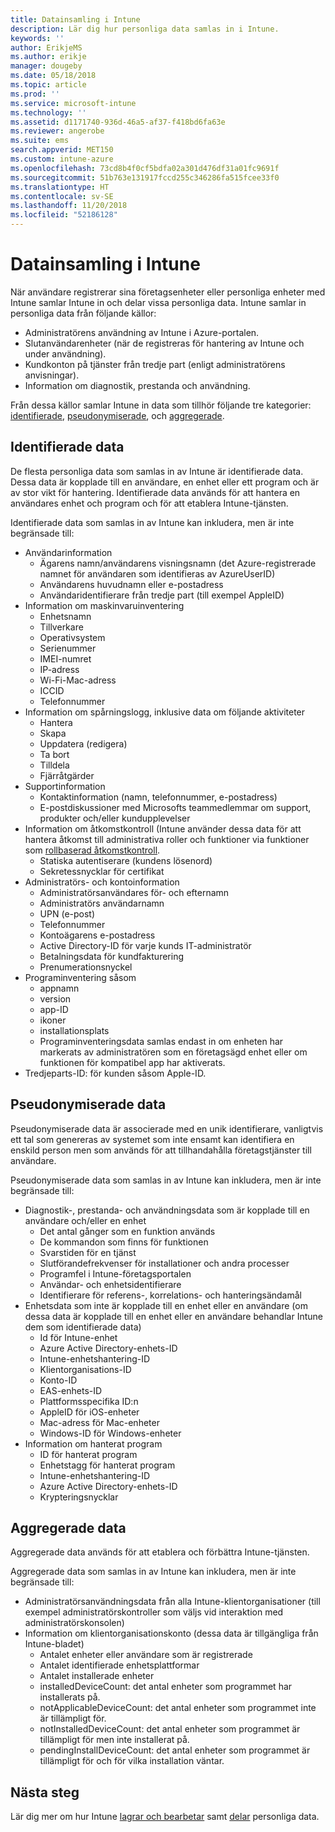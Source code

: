 ```yaml
---
title: Datainsamling i Intune
description: Lär dig hur personliga data samlas in i Intune.
keywords: ''
author: ErikjeMS
ms.author: erikje
manager: dougeby
ms.date: 05/18/2018
ms.topic: article
ms.prod: ''
ms.service: microsoft-intune
ms.technology: ''
ms.assetid: d1171740-936d-46a5-af37-f418bd6fa63e
ms.reviewer: angerobe
ms.suite: ems
search.appverid: MET150
ms.custom: intune-azure
ms.openlocfilehash: 73cd8b4f0cf5bdfa02a301d476df31a01fc9691f
ms.sourcegitcommit: 51b763e131917fccd255c346286fa515fcee33f0
ms.translationtype: HT
ms.contentlocale: sv-SE
ms.lasthandoff: 11/20/2018
ms.locfileid: "52186128"
---
```

# <a name="data-collection-in-intune"></a>Datainsamling i Intune

När användare registrerar sina företagsenheter eller personliga enheter med Intune samlar Intune in och delar vissa personliga data. Intune samlar in personliga data från följande källor:

- Administratörens användning av Intune i Azure-portalen.
- Slutanvändarenheter (när de registreras för hantering av Intune och under användning).
- Kundkonton på tjänster från tredje part (enligt administratörens anvisningar).
- Information om diagnostik, prestanda och användning.

Från dessa källor samlar Intune in data som tillhör följande tre kategorier: [identifierade](#identified-data), [pseudonymiserade](#pseudonymized-data), och [aggregerade](#aggregated-data).

## <a name="identified-data"></a>Identifierade data

De flesta personliga data som samlas in av Intune är identifierade data. Dessa data är kopplade till en användare, en enhet eller ett program och är av stor vikt för hantering. Identifierade data används för att hantera en användares enhet och program och för att etablera Intune-tjänsten.

Identifierade data som samlas in av Intune kan inkludera, men är inte begränsade till: 

- Användarinformation
    - Ägarens namn/användarens visningsnamn (det Azure-registrerade namnet för användaren som identifieras av AzureUserID)
    - Användarens huvudnamn eller e-postadress
    - Användaridentifierare från tredje part (till exempel AppleID)
- Information om maskinvaruinventering
    - Enhetsnamn
    - Tillverkare
    - Operativsystem
    - Serienummer
    - IMEI-numret
    - IP-adress
    - Wi-Fi-Mac-adress
    - ICCID
    - Telefonnummer
- Information om spårningslogg, inklusive data om följande aktiviteter
    - Hantera
    - Skapa
    - Uppdatera (redigera)
    - Ta bort
    - Tilldela
    - Fjärråtgärder
- Supportinformation
    - Kontaktinformation (namn, telefonnummer, e-postadress)
    - E-postdiskussioner med Microsofts teammedlemmar om support, produkter och/eller kundupplevelser
- Information om åtkomstkontroll (Intune använder dessa data för att hantera åtkomst till administrativa roller och funktioner via funktioner som [rollbaserad åtkomstkontroll](role-based-access-control.md).
    - Statiska autentiserare (kundens lösenord)
    - Sekretessnycklar för certifikat 
- Administratörs- och kontoinformation
    - Administratörsanvändares för- och efternamn
    - Administratörs användarnamn
    - UPN (e-post)
    - Telefonnummer
    - Kontoägarens e-postadress
    - Active Directory-ID för varje kunds IT-administratör
    - Betalningsdata för kundfakturering
    - Prenumerationsnyckel
- Programinventering såsom
    - appnamn
    - version
    - app-ID
    - ikoner
    - installationsplats
    - Programinventeringsdata samlas endast in om enheten har markerats av administratören som en företagsägd enhet eller om funktionen för kompatibel app har aktiverats.  
- Tredjeparts-ID: för kunden såsom Apple-ID. 

## <a name="pseudonymized-data"></a>Pseudonymiserade data

Pseudonymiserade data är associerade med en unik identifierare, vanligtvis ett tal som genereras av systemet som inte ensamt kan identifiera en enskild person men som används för att tillhandahålla företagstjänster till användare. 

Pseudonymiserade data som samlas in av Intune kan inkludera, men är inte begränsade till: 

- Diagnostik-, prestanda- och användningsdata som är kopplade till en användare och/eller en enhet
    - Det antal gånger som en funktion används
    - De kommandon som finns för funktionen
    - Svarstiden för en tjänst
    - Slutförandefrekvenser för installationer och andra processer
    - Programfel i Intune-företagsportalen
    - Användar- och enhetsidentifierare
    - Identifierare för referens-, korrelations- och hanteringsändamål 
- Enhetsdata som inte är kopplade till en enhet eller en användare (om dessa data är kopplade till en enhet eller en användare behandlar Intune dem som identifierade data)
    - Id för Intune-enhet
    - Azure Active Directory-enhets-ID
    - Intune-enhetshantering-ID
    - Klientorganisations-ID
    - Konto-ID
    - EAS-enhets-ID
    - Plattformsspecifika ID:n
    - AppleID för iOS-enheter
    - Mac-adress för Mac-enheter
    - Windows-ID för Windows-enheter
- Information om hanterat program
    - ID för hanterat program
    - Enhetstagg för hanterat program
    - Intune-enhetshantering-ID
    - Azure Active Directory-enhets-ID
    - Krypteringsnycklar

## <a name="aggregated-data"></a>Aggregerade data

Aggregerade data används för att etablera och förbättra Intune-tjänsten. 

Aggregerade data som samlas in av Intune kan inkludera, men är inte begränsade till: 

- Administratörsanvändningsdata från alla Intune-klientorganisationer (till exempel administratörskontroller som väljs vid interaktion med administratörskonsolen)
- Information om klientorganisationskonto (dessa data är tillgängliga från Intune-bladet)
    - Antalet enheter eller användare som är registrerade
    - Antalet identifierade enhetsplattformar  
    - Antalet installerade enheter
    - installedDeviceCount: det antal enheter som programmet har installerats på.
    - notApplicableDeviceCount: det antal enheter som programmet inte är tillämpligt för.
    - notInstalledDeviceCount: det antal enheter som programmet är tillämpligt för men inte installerat på.
    - pendingInstallDeviceCount: det antal enheter som programmet är tillämpligt för och för vilka installation väntar.
    
## <a name="next-steps"></a>Nästa steg

Lär dig mer om hur Intune [lagrar och bearbetar](privacy-data-store-process.md) samt [delar](privacy-data-secure-share.md) personliga data. 